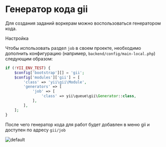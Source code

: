 # Генератор кода gii

Для создания заданий воркерам можно воспользоваться генератором кода.

Настройка

Чтобы использовать раздел `job` в своем проекте, необходимо дополнить конфигурацию (например, `backend/config/main-local.php`) следующим образом:

```php
if (!YII_ENV_TEST) {
    $config['bootstrap'][] = 'gii';
    $config['modules']['gii'] = [
        'class' => 'yii\gii\Module',
        'generators' => [
            'job' => [
                'class' => yii\queue\gii\Generator::class,
            ],
        ],
    ];
}

```

После чего генератор кода для работ будет добавлен в меню gii и доступен по адресу `gii/job`

![default](https://user-images.githubusercontent.com/5769211/29277356-1317031c-811a-11e7-819b-6093c595cfa6.png)
